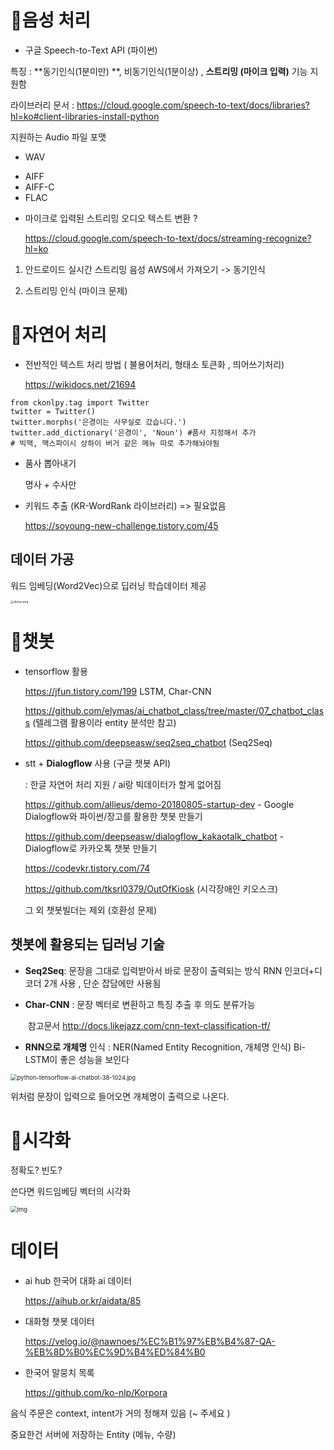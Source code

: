# 📌음성 처리

* 구글 Speech-to-Text API (파이썬)

특징 : **동기인식(1분미만) **, 비동기인식(1분이상) , **스트리밍 (마이크 입력)** 기능 지원함 

라이브러리 문서 : https://cloud.google.com/speech-to-text/docs/libraries?hl=ko#client-libraries-install-python



지원하는 Audio 파일 포맷

* WAV

- AIFF
- AIFF-C
- FLAC



* 마이크로 입력된 스트리밍 오디오 텍스트 변환 ?

  https://cloud.google.com/speech-to-text/docs/streaming-recognize?hl=ko



1. 안드로이드 실시간 스트리밍 음성 AWS에서 가져오기 -> 동기인식

2. 스트리밍 인식 (마이크 문제)



# 📌자연어 처리

* 전반적인 텍스트 처리 방법 ( 불용어처리, 형태소 토큰화 , 띄어쓰기처리)

  https://wikidocs.net/21694 

```
from ckonlpy.tag import Twitter
twitter = Twitter()
twitter.morphs('은경이는 사무실로 갔습니다.')
twitter.add_dictionary('은경이', 'Noun') #품사 지정해서 추가
# 빅맥, 맥스파이시 상하이 버거 같은 메뉴 따로 추가해놔야됨
```

* 품사 뽑아내기

  명사 + 수사만 

  

* 키워드 추출 (KR-WordRank 라이브러리)  => 필요없음

  https://soyoung-new-challenge.tistory.com/45

##  데이터 가공

워드 임베딩(Word2Vec)으로 딥러닝 학습데이터 제공

<img src="http://aidev.co.kr/files/attach/images/2997/187/003/1edd311ac54e18660d9afe7e4458dec4.png" alt="dense.png" style="zoom: 33%;" />



# 📌챗봇

* tensorflow 활용

  https://jfun.tistory.com/199 LSTM, Char-CNN

  https://github.com/elymas/ai_chatbot_class/tree/master/07_chatbot_class (텔레그램 활용이라 entity 분석만 참고)

  https://github.com/deepseasw/seq2seq_chatbot (Seq2Seq)



* stt + **Dialogflow** 사용 (구글 챗봇 API) 

  : 한글 자연어 처리 지원 / ai랑 빅데이터가 할게 없어짐

  https://github.com/allieus/demo-20180805-startup-dev - Google Dialogflow와 파이썬/장고를 활용한 챗봇 만들기

  https://github.com/deepseasw/dialogflow_kakaotalk_chatbot - Dialogflow로 카카오톡 챗봇 만들기

  https://codevkr.tistory.com/74 

  https://github.com/tksrl0379/OutOfKiosk (시각장애인 키오스크)

  

  그 외 챗봇빌더는 제외 (호환성 문제)



## 챗봇에 활용되는 딥러닝 기술

+ **Seq2Seq**: 문장을 그대로 입력받아서 바로 문장이 출력되는 방식 RNN 인코더+디코더 2개 사용 , 단순 잡담에만 사용됨

+ **Char-CNN** : 문장 벡터로 변환하고 특징 추출 후 의도 분류가능 

  ​	참고문서 http://docs.likejazz.com/cnn-text-classification-tf/

* **RNN으로 개체명** 인식  : NER(Named Entity Recognition, 개체명 인식) Bi-LSTM이 좋은 성능을 보인다

<img src="http://aidev.co.kr/files/attach/images/2997/187/003/04365245de80acd53a44f859c28718a8.jpg" alt="python-tensorflow-ai-chatbot-38-1024.jpg" style="zoom: 67%;" />

 위처럼 문장이 입력으로 들어오면 개체명이 출력으로 나온다. 





# 📌시각화

정확도? 빈도? 

쓴다면 워드임베딩 벡터의 시각화

<img src="https://wikidocs.net/images/page/50704/man.PNG" alt="img" style="zoom: 67%;" />





# 데이터

* ai hub 한국어 대화 ai 데이터

  https://aihub.or.kr/aidata/85

* 대화형 챗봇 데이터

  https://velog.io/@nawnoes/%EC%B1%97%EB%B4%87-QA-%EB%8D%B0%EC%9D%B4%ED%84%B0

* 한국어 말뭉치 목록

  https://github.com/ko-nlp/Korpora

  

음식 주문은 context, intent가 거의 정해져 있음 (~ 주세요 )

중요한건 서버에 저장하는 Entity (메뉴, 수량) 











